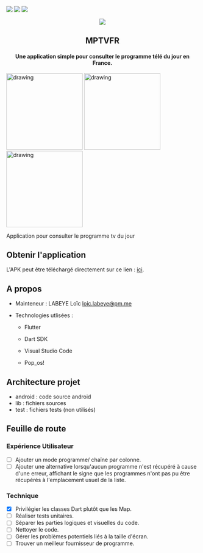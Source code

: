 <a href="https://github.com/nag763/monprogrammetv/blob/main/LICENSE" alt="License"><img src="https://img.shields.io/bower/l/bootstrap"></a>
<a href="https://github.com/nag763/monprogrammetv/releases/latest" alt="GitHub release"><img src="https://img.shields.io/github/v/release/nag763/monprogrammetv" ></a>
<a href="" alt="issues"><img src="https://img.shields.io/github/issues/nag763/monprogrammetv"></a>

<p align="center"><img src="https://github.com/nag763/monprogrammetv/blob/main/logo.png"></img></p>

<h2 align="center">MPTVFR</h2>
<h4 align="center">Une application simple pour consulter le programme télé du jour en France.</h4>

<img src="https://github.com/nag763/monprogrammetv/blob/main/screen1.jpg" alt="drawing" width="200"/>
<img src="https://github.com/nag763/monprogrammetv/blob/main/screen2.jpg" alt="drawing" width="200"/>
<img src="https://github.com/nag763/monprogrammetv/blob/main/screen3.jpg" alt="drawing" width="200"/>

Application pour consulter le programme tv du jour

## Obtenir l'application

L'APK peut être téléchargé directement sur ce lien : [ici](https://github.com/nag763/monprogrammetv/releases/latest).

## A propos

- Mainteneur : LABEYE Loïc <loic.labeye@pm.me>

- Technologies utlisées :

  - Flutter

  - Dart SDK

  - Visual Studio Code

  - Pop_os!

## Architecture projet

- android : code source android
- lib : fichiers sources
- test : fichiers tests (non utilisés)

## Feuille de route

### Expérience Utilisateur

- [ ] Ajouter un mode programme/ chaîne par colonne.
- [ ] Ajouter une alternative lorsqu'aucun programme n'est récupéré à cause d'une erreur, affichant le signe que les programmes n'ont pas pu être récupérés à l'emplacement usuel de la liste.

### Technique

- [X] Privilégier les classes Dart plutôt que les Map.
- [ ] Réaliser tests unitaires.
- [ ] Séparer les parties logiques et visuelles du code.
- [ ] Nettoyer le code.
- [ ] Gérer les problèmes potentiels liés à la taille d'écran.
- [ ] Trouver un meilleur fournisseur de programme.
